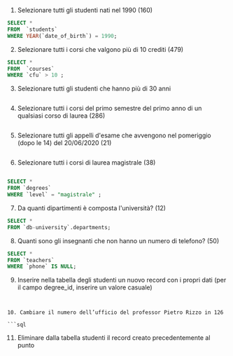 1. Selezionare tutti gli studenti nati nel 1990 (160)

```sql
SELECT *
FROM  `students`
WHERE YEAR(`date_of_birth`) = 1990;

```

2. Selezionare tutti i corsi che valgono più di 10 crediti (479)

```sql
SELECT *
FROM  `courses`
WHERE `cfu` > 10 ;

```

3. Selezionare tutti gli studenti che hanno più di 30 anni

```sql

```

4. Selezionare tutti i corsi del primo semestre del primo anno di un qualsiasi corso di
   laurea (286)

```sql

```

5. Selezionare tutti gli appelli d'esame che avvengono nel pomeriggio (dopo le 14) del
   20/06/2020 (21)

   ```sql

   ```

6. Selezionare tutti i corsi di laurea magistrale (38)

```sql

SELECT *
FROM `degrees`
WHERE `level` = "magistrale" ;

```

7. Da quanti dipartimenti è composta l'università? (12)

```sql
SELECT *
FROM `db-university`.departments;
```

8. Quanti sono gli insegnanti che non hanno un numero di telefono? (50)

```sql
SELECT *
FROM `teachers`
WHERE `phone` IS NULL;

```

9. Inserire nella tabella degli studenti un nuovo record con i propri dati (per il campo
   degree_id, inserire un valore casuale)

   ```sql

   ```

````

10. Cambiare il numero dell’ufficio del professor Pietro Rizzo in 126

```sql
````

11. Eliminare dalla tabella studenti il record creato precedentemente al punto

```sql

```
